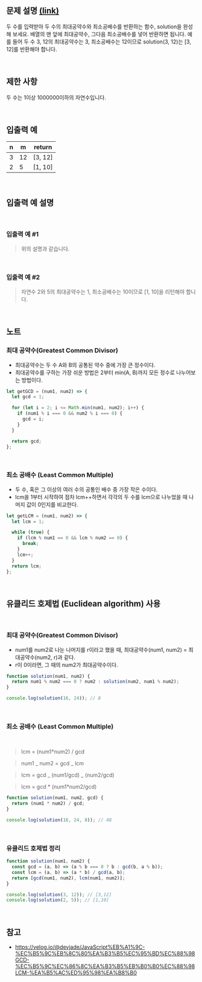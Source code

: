 ## 문제 설명 [(link)](https://school.programmers.co.kr/learn/courses/30/lessons/12940?language=javascript)

두 수를 입력받아 두 수의 최대공약수와 최소공배수를 반환하는 함수, solution을 완성해 보세요. 배열의 맨 앞에 최대공약수, 그다음 최소공배수를 넣어 반환하면 됩니다. 예를 들어 두 수 3, 12의 최대공약수는 3, 최소공배수는 12이므로 solution(3, 12)는 [3, 12]를 반환해야 합니다.

<br>

## 제한 사항

두 수는 1이상 1000000이하의 자연수입니다.

<br>

## 입출력 예

| n   | m   | return  |
| --- | --- | ------- |
| 3   | 12  | [3, 12] |
| 2   | 5   | [1, 10] |

<br>

## 입출력 예 설명

<br>

### 입출력 예 #1

> 위의 설명과 같습니다.

<br>

### 입출력 예 #2

> 자연수 2와 5의 최대공약수는 1, 최소공배수는 10이므로 [1, 10]을 리턴해야 합니다.

<br>

## 노트

### 최대 공약수(Greatest Common Divisor)

- 최대공약수는 두 수 A와 B의 공통된 약수 중에 가장 큰 정수이다.
- 최대공약수를 구하는 가장 쉬운 방법은 2부터 min(A, B)까지 모든 정수로 나누어보는 방법이다.

```js
let getGCD = (num1, num2) => {
  let gcd = 1;

  for (let i = 2; i <= Math.min(num1, num2); i++) {
    if (num1 % i === 0 && num2 % i === 0) {
      gcd = i;
    }
  }

  return gcd;
};
```

<br>

### 최소 공배수 (Least Common Multiple)

- 두 수, 혹은 그 이상의 여러 수의 공통인 배수 중 가장 작은 수이다.
- lcm을 1부터 시작하여 점차 lcm++하면서 각각의 두 수를 lcm으로 나누었을 때 나머지 값이 0인지를 비교한다.

```js
let getLCM = (num1, num2) => {
  let lcm = 1;

  while (true) {
    if (lcm % num1 == 0 && lcm % num2 == 0) {
      break;
    }
    lcm++;
  }
  return lcm;
};
```

<br>

## 유클리드 호제법 (Euclidean algorithm) 사용

<br>

### 최대 공약수(Greatest Common Divisor)

- num1를 num2로 나눈 나머지를 r이라고 했을 때, 최대공약수(num1, num2) = 최대공약수(num2, r)과 같다.
- r이 0이라면, 그 때의 num2가 최대공약수이다.

```js
function solution(num1, num2) {
  return num1 % num2 === 0 ? num2 : solution(num2, num1 % num2);
}

console.log(solution(16, 24)); // 8
```

<br>

### 최소 공배수 (Least Common Multiple)

<br>

> lcm = (num1\*num2) / gcd

> num1 _ num2 = gcd _ lcm

> lcm = gcd _ (num1/gcd) _ (num2/gcd)

> lcm = gcd * (num1*num2/gcd)

```js
function solution(num1, num2, gcd) {
  return (num1 * num2) / gcd;
}

console.log(solution(16, 24, 8)); // 48
```

<br>

### 유클리드 호제법 정리

```js
function solution(num1, num2) {
  const gcd = (a, b) => (a % b === 0 ? b : gcd(b, a % b));
  const lcm = (a, b) => (a * b) / gcd(a, b);
  return [gcd(num1, num2), lcm(num1, num2)];
}

console.log(solution(3, 12)); // [3,12]
console.log(solution(2, 5)); // [1,10]
```

<br>

## 참고

- https://velog.io/@devjade/JavaScript%EB%A1%9C-%EC%B5%9C%EB%8C%80%EA%B3%B5%EC%95%BD%EC%88%98GCD-%EC%B5%9C%EC%86%8C%EA%B3%B5%EB%B0%B0%EC%88%98LCM-%EA%B5%AC%ED%95%98%EA%B8%B0
